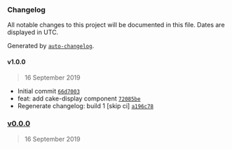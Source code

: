 ### Changelog

All notable changes to this project will be documented in this file. Dates are displayed in UTC.

Generated by [`auto-changelog`](https://github.com/CookPete/auto-changelog).

#### v1.0.0

> 16 September 2019

- Initial commit [`66d7003`](https://github.com/codemastermick/Marissa-Makes-Cakes/commit/66d7003fda064b7b98e6b917c447245849e49dee)
- feat: add cake-display component [`72085be`](https://github.com/codemastermick/Marissa-Makes-Cakes/commit/72085be3e5a3f198d71046130e81affcde3f2a1e)
- Regenerate changelog: build 1 [skip ci] [`a196c78`](https://github.com/codemastermick/Marissa-Makes-Cakes/commit/a196c78b6ef64d32bb7b02ed34e67302bd162f66)

### [v0.0.0](https://github.com/codemastermick/Marissa-Makes-Cakes/compare/v1.0.0...v0.0.0)

> 16 September 2019
